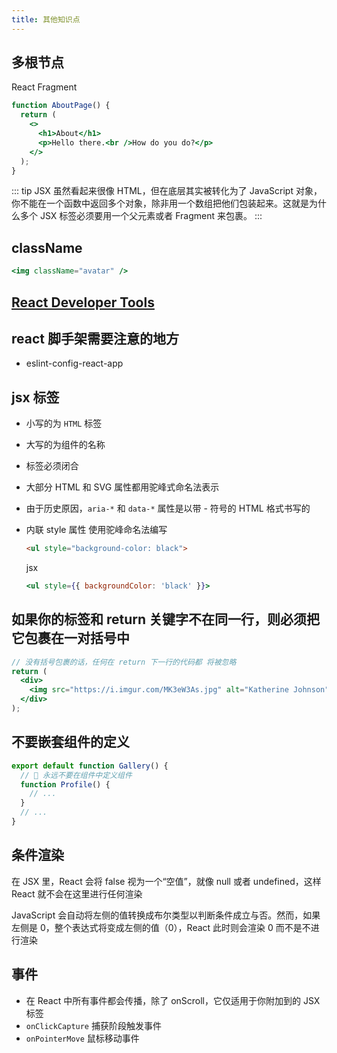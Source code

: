 ```yaml
---
title: 其他知识点
---
```


## 多根节点

React Fragment

```jsx
function AboutPage() {
  return (
    <>
      <h1>About</h1>
      <p>Hello there.<br />How do you do?</p>
    </>
  );
}
```

::: tip
JSX 虽然看起来很像 HTML，但在底层其实被转化为了 JavaScript 对象，你不能在一个函数中返回多个对象，除非用一个数组把他们包装起来。这就是为什么多个 JSX 标签必须要用一个父元素或者 Fragment 来包裹。
:::

## className

```jsx
<img className="avatar" />
```

## [React Developer Tools](https://chrome.google.com/webstore/detail/react-developer-tools/fmkadmapgofadopljbjfkapdkoienihi?hl=en)

## react 脚手架需要注意的地方

- eslint-config-react-app

## jsx 标签

- 小写的为 `HTML` 标签
- 大写的为组件的名称
- 标签必须闭合
- 大部分 HTML 和 SVG 属性都用驼峰式命名法表示
- 由于历史原因，`aria-*` 和 `data-*` 属性是以带 - 符号的 HTML 格式书写的
- 内联 style 属性 使用驼峰命名法编写

    ```html
    <ul style="background-color: black">
    ```

    jsx

    ```jsx
    <ul style={{ backgroundColor: 'black' }}>
    ```

## 如果你的标签和 return 关键字不在同一行，则必须把它包裹在一对括号中

```jsx
// 没有括号包裹的话，任何在 return 下一行的代码都 将被忽略
return (
  <div>
    <img src="https://i.imgur.com/MK3eW3As.jpg" alt="Katherine Johnson" />
  </div>
);
```

## 不要嵌套组件的定义

```jsx
export default function Gallery() {
  // 🔴 永远不要在组件中定义组件
  function Profile() {
    // ...
  }
  // ...
}
```

## 条件渲染

在 JSX 里，React 会将 false 视为一个“空值”，就像 null 或者 undefined，这样 React 就不会在这里进行任何渲染

JavaScript 会自动将左侧的值转换成布尔类型以判断条件成立与否。然而，如果左侧是 0，整个表达式将变成左侧的值（0），React 此时则会渲染 0 而不是不进行渲染

## 事件

- 在 React 中所有事件都会传播，除了 onScroll，它仅适用于你附加到的 JSX 标签
- `onClickCapture` 捕获阶段触发事件
- `onPointerMove` 鼠标移动事件
